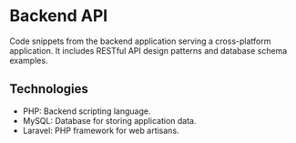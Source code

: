 # Backend API

Code snippets from the backend application serving a cross-platform application. It includes RESTful API design patterns and database schema examples.

## Technologies

- PHP: Backend scripting language.
- MySQL: Database for storing application data.
- Laravel: PHP framework for web artisans.
